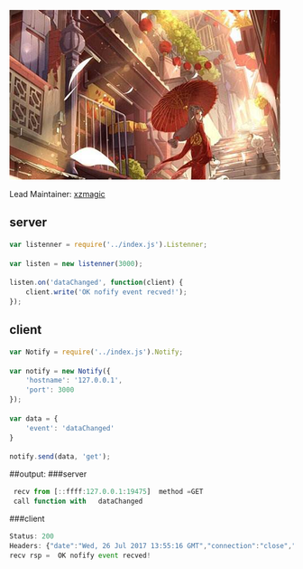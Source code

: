 ![listenner Logo](https://github.com/xzmagic/listenner/blob/master/listennerLogo.png)

Lead Maintainer: [xzmagic](https://github.com/xzmagic)

## server

```js
var listenner = require('../index.js').Listenner;

var listen = new listenner(3000);

listen.on('dataChanged', function(client) {
    client.write('OK nofify event recved!');
});
```

## client

```js
var Notify = require('../index.js').Notify;

var notify = new Notify({
    'hostname': '127.0.0.1',
    'port': 3000
});

var data = {
    'event': 'dataChanged'
}

notify.send(data, 'get');
```

##output:
###server
```js
 recv from [::ffff:127.0.0.1:19475]  method =GET
 call function with   dataChanged
```

###client

```js
Status: 200
Headers: {"date":"Wed, 26 Jul 2017 13:55:16 GMT","connection":"close","transfer-encoding":"chunked"}
recv rsp =  OK nofify event recved!
```

